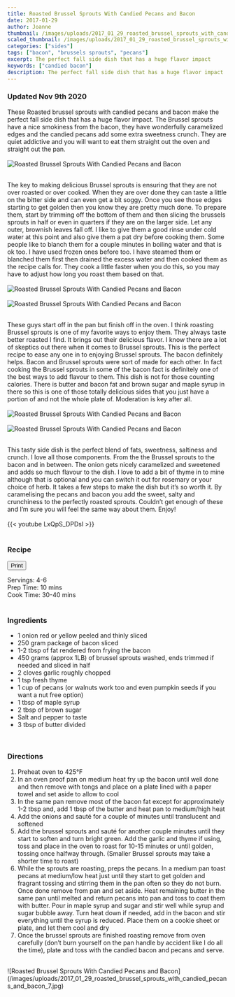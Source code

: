 ```yaml
---
title: Roasted Brussel Sprouts With Candied Pecans and Bacon
date: 2017-01-29
author: Joanne
thumbnail: /images/uploads/2017_01_29_roasted_brussel_sprouts_with_candied_pecans_and_bacon_1.jpg
scaled_thumbnail: /images/uploads/2017_01_29_roasted_brussel_sprouts_with_candied_pecans_and_bacon_0.jpg
categories: ["sides"]
tags: ["bacon", "brussels sprouts", "pecans"]
excerpt: The perfect fall side dish that has a huge flavor impact
keywords: ["candied bacon"]
description: The perfect fall side dish that has a huge flavor impact
---
```

<span class="blog-text">

### Updated Nov 9th 2020
These Roasted brussel sprouts with candied pecans and bacon make the perfect fall side dish that has a huge flavor impact. The Brussel sprouts have a nice smokiness from the bacon, they have wonderfully caramelized edges and the candied pecans add some extra sweetness crunch. They are quiet addictive and you will want to eat them straight out the oven and straight out the pan. 
</br>
</br>
![Roasted Brussel Sprouts With Candied Pecans and Bacon](/images/uploads/2017_01_29_roasted_brussel_sprouts_with_candied_pecans_and_bacon_2.jpg)
</br>
</br>

The key to making delicious Brussel sprouts is ensuring that they are not over roasted  or over cooked. When they are over done they can taste a little on the bitter side and can even get a bit soggy. Once you see those edges starting to get golden then you know they are pretty much done. To prepare them, start by trimming off the bottom of them and then slicing the brussels sprouts in half or even in quarters if they are on the larger side. Let any outer, brownish leaves fall off. I like to give them a good rinse under cold water at this point and also give them a pat dry before cooking them. Some people like to blanch them for a couple minutes in boiling water and that is ok too. I have used frozen ones before too. I have steamed them or blanched them first then drained the excess water and then cooked them as the recipe calls for. They cook a little faster when you do this, so you may have to adjust how long you roast them based on that.
</br>
</br>
![Roasted Brussel Sprouts With Candied Pecans and Bacon](/images/uploads/2017_01_29_roasted_brussel_sprouts_with_candied_pecans_and_bacon_3.jpg)
</br>
</br>
![Roasted Brussel Sprouts With Candied Pecans and Bacon](/images/uploads/2017_01_29_roasted_brussel_sprouts_with_candied_pecans_and_bacon_4.jpg)
</br>
</br>

These guys start off in the pan but finish off in the oven. I think roasting Brussel sprouts is one of my favorite ways to enjoy them. They always taste better roasted I find. It brings out their delicious flavor. I know there are a lot of skeptics out there when it comes to Brussel sprouts. This is the perfect recipe to ease any one in to enjoying Brussel sprouts. The bacon definitely helps. Bacon and Brussel sprouts were sort of made for each other. In fact cooking the Brussel sprouts in some of the bacon fact is definitely one of the best ways to add flavour to them. This dish is not for those counting calories. There is butter and bacon fat and brown sugar and maple syrup in there so this is one of those totally delicious sides that you just have a portion of and not the whole plate of. Moderation is key after all.
</br>
</br>
![Roasted Brussel Sprouts With Candied Pecans and Bacon](/images/uploads/2017_01_29_roasted_brussel_sprouts_with_candied_pecans_and_bacon_5.jpg)
</br>
</br>
![Roasted Brussel Sprouts With Candied Pecans and Bacon](/images/uploads/2017_01_29_roasted_brussel_sprouts_with_candied_pecans_and_bacon_6.jpg)
</br>
</br>

This tasty side dish is the perfect blend of fats, sweetness, saltiness and crunch. I love all those components. From the the Brussel sprouts to the bacon and in between. The onion gets nicely caramelized and sweetened and adds so much flavour to the dish. I love to add a bit of thyme in to mine although that is optional and you can switch it out for rosemary or your choice of herb. It takes a few steps to make the dish but it’s so worth it. By caramelising the pecans and bacon you add the sweet, salty and crunchiness to the perfectly roasted sprouts. Couldn’t get enough of these and I’m sure you will feel the same way about them. Enjoy! 
</br>
</br>
{{< youtube LxQpS_DPDsI >}}
</br>
</br>
</span>

### Recipe
<div print_button><form>
<input type="button" value="Print" class="btn__print" onClick="window.print()">
</form></div>

<div>Servings: <span itemprop="recipeYield">4-6</div>
<div>Prep Time: <meta itemprop="prepTime" content="PT10M">10 mins</div>
<div>Cook Time: <meta itemprop="cookTime" content="PT40M">30-40 mins</div>
</br>

### Ingredients

* <span itemprop="recipeIngredient">1 onion red or yellow peeled and thinly sliced </span>
* <span itemprop="recipeIngredient">250 gram package of bacon sliced</span>
* <span itemprop="recipeIngredient">1-2 tbsp of fat rendered from frying the bacon </span>
* <span itemprop="recipeIngredient">450 grams (approx 1LB) of brussel sprouts washed, ends trimmed if needed and sliced in half</span>
* <span itemprop="recipeIngredient">2 cloves garlic roughly chopped</span>
* <span itemprop="recipeIngredient">1 tsp fresh thyme </span>
* <span itemprop="recipeIngredient">1 cup of pecans (or walnuts work too and even pumpkin seeds if you want a nut free option)</span>
* <span itemprop="recipeIngredient">1 tbsp of maple syrup</span>
* <span itemprop="recipeIngredient">2 tbsp of brown sugar</span>
* <span itemprop="recipeIngredient">Salt and pepper to  taste </span>
* <span itemprop="recipeIngredient">3 tbsp of butter divided </span>
</br>

### Directions
1.	Preheat oven to 425°F 
2.	In an oven proof pan on medium heat fry up the bacon until well done and then remove with tongs and place on a plate lined with a paper towel and set aside to allow to cool
3.	In the same pan remove most of the bacon fat except for approximately 1-2 tbsp and, add 1 tbsp of the butter and heat pan to medium/high heat 
4.	Add the onions and sauté for a couple of minutes until translucent and softened 
5.	Add the brussel sprouts and sauté for another couple minutes until they start to soften and turn bright green. Add the garlic and thyme if using, toss and place in the oven to roast for 10-15 minutes or until golden, tossing once halfway through. (Smaller Brussel sprouts may take a shorter time to roast)
6.	While the sprouts are roasting, preps the pecans. In a medium pan toast pecans at medium/low heat just until they start to get golden and fragrant tossing and stirring them in the pan often so they do not burn. Once done remove from pan and set aside. Heat remaining butter in the same pan until melted and return pecans into pan and toss to coat them with butter. Pour in maple syrup and sugar and stir well while syrup and sugar bubble away. Turn heat down if needed, add in the bacon and stir everything until the syrup is reduced. Place them on a cookie sheet or plate, and let them cool and dry
7.	Once the brussel sprouts are finished roasting remove from oven carefully (don’t burn yourself on the pan handle by accident like I do all the time), plate and toss with the candied bacon and pecans and serve.

</br>
![Roasted Brussel Sprouts With Candied Pecans and Bacon](/images/uploads/2017_01_29_roasted_brussel_sprouts_with_candied_pecans_and_bacon_7.jpg)